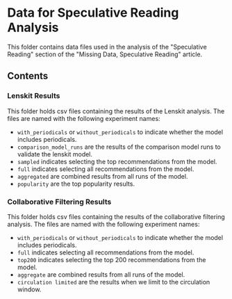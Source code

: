 # Data for Speculative Reading Analysis

This folder contains data files used in the analysis of the "Speculative Reading" section of the "Missing Data, Speculative Reading" article. 

## Contents

### Lenskit Results

This folder holds csv files containing the results of the Lenskit analysis. The files are named with the following experiment names:

- `with_periodicals` or `without_periodicals` to indicate whether the model includes periodicals.
- `comparison_model_runs` are the results of the comparison model runs to validate the lenskit model.
- `sampled` indicates selecting the top recommendations from the model.
- `full` indicates selecting all recommendations from the model.
- `aggregated` are combined results from all runs of the model.
- `popularity` are the top popularity results.

### Collaborative Filtering Results

This folder holds csv files containing the results of the collaborative filtering analysis. The files are named with the following experiment names:

- `with_periodicals` or `without_periodicals` to indicate whether the model includes periodicals.
- `full` indicates selecting all recommendations from the model.
- `top200` indicates selecting the top 200 recommendations from the model.
- `aggregate` are combined results from all runs of the model.
- `circulation limited` are the results when we limit to the circulation window.